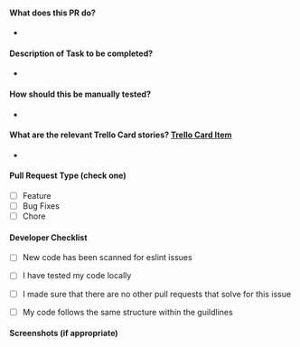 #### What does this PR do?
-

#### Description of Task to be completed?
-

#### How should this be manually tested?
-

#### What are the relevant Trello Card stories? [ Trello Card Item ](https://trello.com/b/8x3mo2V5/say-their-names-web)
-

#### Pull Request Type (check one)
- [ ] Feature
- [ ] Bug Fixes
- [ ] Chore

#### Developer Checklist
- [ ] New code has been scanned for eslint issues
- [ ] I have tested my code locally
- [ ] I made sure that there are no other pull requests that solve for this issue
- [ ] My code follows the same structure within the guildlines


#### Screenshots (if appropriate)
